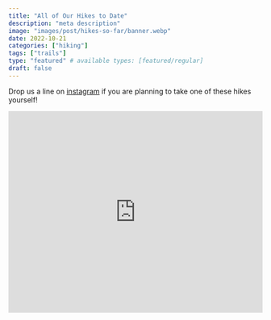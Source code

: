 ```yaml
---
title: "All of Our Hikes to Date"
description: "meta description"
image: "images/post/hikes-so-far/banner.webp"
date: 2022-10-21
categories: ["hiking"]
tags: ["trails"]
type: "featured" # available types: [featured/regular]
draft: false
---
```


 Drop us a line on [instagram](https://www.instagram.com/atoms_of_us/) if you are planning to take one of these hikes yourself! 

<iframe class="alltrails" src="https://www.alltrails.com/widget/list/vanlife-dc116c9?u=i" width="100%" height="400" frameborder="0" scrolling="no" marginheight="0" marginwidth="0" title="AllTrails: Trail Guides and Maps for Hiking, Camping, and Running"></iframe>
